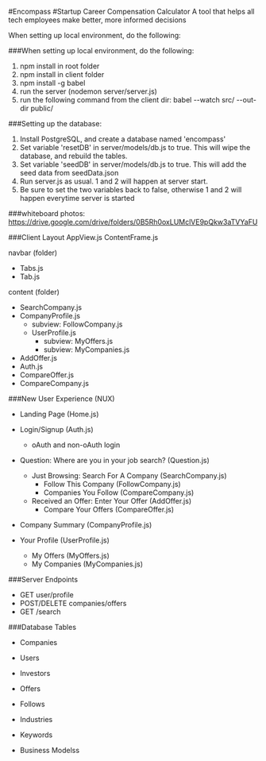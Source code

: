 #Encompass
#Startup Career Compensation Calculator
A tool that helps all tech employees make better, more informed decisions

When setting up local environment, do the following:

###When setting up local environment, do the following:
1. npm install in root folder
2. npm install in client folder
3. npm install -g babel
4. run the server (nodemon server/server.js)
5. run the following command from the client dir: babel --watch src/ --out-dir public/

###Setting up the database:
1. Install PostgreSQL, and create a database named 'encompass'
2. Set variable 'resetDB' in server/models/db.js to true. This will wipe the database, and rebuild the tables.
3. Set variable 'seedDB' in server/models/db.js to true. This will add the seed data from seedData.json
4. Run server.js as usual. 1 and 2 will happen at server start.
5. Be sure to set the two variables back to false, otherwise 1 and 2 will happen everytime server is started


###whiteboard photos:
https://drive.google.com/drive/folders/0B5Rh0oxLUMclVE9pQkw3aTVYaFU

###Client Layout
AppView.js
ContentFrame.js

navbar (folder)
* Tabs.js
* Tab.js

content (folder)
* SearchCompany.js
* CompanyProfile.js
    * subview: FollowCompany.js
  * UserProfile.js
    * subview: MyOffers.js
    * subview: MyCompanies.js
* AddOffer.js
* Auth.js
* CompareOffer.js
* CompareCompany.js

###New User Experience (NUX)
* Landing Page (Home.js)
* Login/Signup (Auth.js)
  * oAuth and non-oAuth login
* Question: Where are you in your job search? (Question.js)
  * Just Browsing: Search For A Company (SearchCompany.js)
    * Follow This Company (FollowCompany.js)
    * Companies You Follow (CompareCompany.js)
  * Received an Offer: Enter Your Offer (AddOffer.js)
    * Compare Your Offers (CompareOffer.js)
* Company Summary (CompanyProfile.js)

* Your Profile (UserProfile.js)
  * My Offers (MyOffers.js)
  * My Companies (MyCompanies.js)



###Server Endpoints
* GET user/profile
* POST/DELETE companies/offers
* GET /search


###Database Tables
* Companies
* Users
* Investors

* Offers
* Follows
* Industries
* Keywords
* Business Modelss
